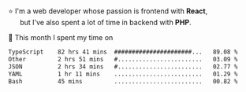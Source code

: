 ⭐ I'm a web developer whose passion is frontend with <b>React</b>,<br/>
&nbsp; &nbsp; &nbsp; but I've also spent a lot of time in backend with <b>PHP</b>.

📅 This month I spent my time on

<!--START_SECTION:waka-->

```txt
TypeScript    82 hrs 41 mins  ######################...   89.08 %
Other         2 hrs 51 mins   #........................   03.09 %
JSON          2 hrs 34 mins   #........................   02.77 %
YAML          1 hr 11 mins    .........................   01.29 %
Bash          45 mins         .........................   00.82 %
```

<!--END_SECTION:waka-->
